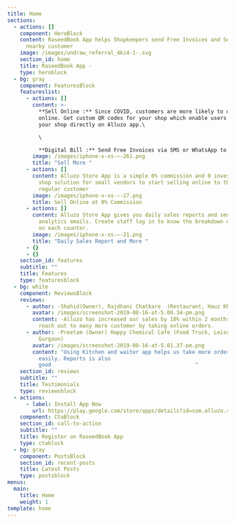 ```yaml
---
title: Home
sections:
  - actions: []
    component: HeroBlock
    content: RaseedBook App helps Shopkeepers send Free Invoices and Sell Online to
      nearby customer
    image: /images/undraw_referral_4ki4-1-.svg
    section_id: home
    title: RaseedBook App -
    type: heroblock
  - bg: gray
    component: FeaturesBlock
    featureslist:
      - actions: []
        content: >-
          **Sell Online :** Since COVID, customers are more likely to order
          online. Get custom QR codes for your shop which enable users to view
          your shop directly on Alluzo app.\

          \

          **Digital Bill :** Send Free Invoices via SMS or WhatsApp to your customers. Create custom receipts with your business info, logo and online shop link.
        image: /images/iphone-x-xs-–-261.png
        title: "Sell More "
      - actions: []
        content: Alluzo Store App is a simple 0% commission and 0 investment digital
          shop solution for small vendors to start selling online to their
          regular customer
        image: /images/iphone-x-xs-–-27.png
        title: Sell Online at 0% Commission
      - actions: []
        content: Alluzo Store App gives you daily sales reports and sends weekly
          analytics emails. Create staff log in to know the breakdown of sales
          on each counter.
        image: /images/iphone-x-xs-–-21.png
        title: "Daily Sales Report and More "
      - {}
      - {}
    section_id: features
    subtitle: ""
    title: Features
    type: featuresblock
  - bg: white
    component: ReviewsBlock
    reviews:
      - author: -Shahid(Owner), Rajdhani Chatkare  (Restaurant, Hauz Khas, New Delhi)
        avatar: /images/screenshot-2019-08-16-at-5.00.34-pm.png
        content: -Alluzo has increased our sales by 10% within 2 months, we are able to
          reach out to many more customer by taking online orders.
      - author: -Preetam (Owner) Happy Chemical Cafe (Food Truck, Leisure Valley,
          Gurgaon)
        avatar: /images/screenshot-2019-08-16-at-5.01.37-pm.png
        content: "Using Kitchen and waiter app helps us take more order and delivery it
          easily. Reports is also
          good                                              "
    section_id: reviews
    subtitle: ""
    title: Testimonials
    type: reviewsblock
  - actions:
      - label: Install App Now
        url: https://play.google.com/store/apps/details?id=com.alluzo.store
    component: CtaBlock
    section_id: call-to-action
    subtitle: ""
    title: Register on RaseedBook App
    type: ctablock
  - bg: gray
    component: PostsBlock
    section_id: recent-posts
    title: Latest Posts
    type: postsblock
menus:
  main:
    title: Home
    weight: 1
template: home
---
```

